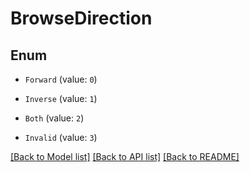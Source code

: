# BrowseDirection


## Enum

* `Forward` (value: `0`)

* `Inverse` (value: `1`)

* `Both` (value: `2`)

* `Invalid` (value: `3`)

[[Back to Model list]](../README.md#documentation-for-models) [[Back to API list]](../README.md#documentation-for-api-endpoints) [[Back to README]](../README.md)


